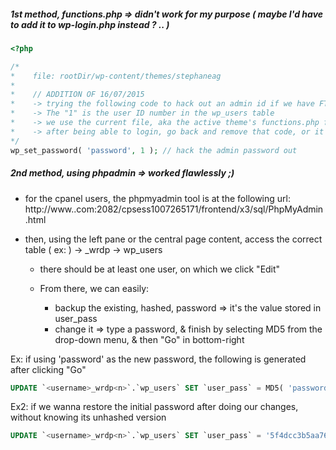 ##### 1st method, functions.php => didn't work for my purpose ( maybe I'd have to add it to wp-login.php instead ? .. )

```php
<?php

/*
*    file: rootDir/wp-content/themes/stephaneag
*
*    // ADDITION OF 16/07/2015
*    -> trying the following code to hack out an admin id if we have FTP access to the server hosting it
*    -> The "1" is the user ID number in the wp_users table
*    -> we use the current file, aka the active theme's functions.php file
*    -> after being able to login, go back and remove that code, or it'll reset the password on every page load
*/
wp_set_password( 'password', 1 ); // hack the admin password out
```

##### 2nd method, using phpadmin => worked flawlessly ;)

- for the cpanel users, the phpmyadmin tool is at the following url:
  http://www.<domainname>.com:2082/cpsess1007265171/frontend/x3/sql/PhpMyAdmin.html

- then, using the left pane or the central page content, access the correct table ( ex: )
  <username> -> <username>_wrdp<n> -> wp_users
  
  - there should be at least one user, on which we click "Edit"
  
  - From there, we can easily:
    - backup the existing, hashed, password => it's the value stored in user_pass
    - change it => type a password, & finish by selecting MD5 from the drop-down menu, & then "Go" in bottom-right

Ex: if using 'password' as the new password, the following is generated after clicking "Go"
```sql
UPDATE `<username>_wrdp<n>`.`wp_users` SET `user_pass` = MD5( 'password' ) WHERE `wp_users`.`ID` =1;
```
Ex2: if we wanna restore the initial password after doing our changes, without knowing its unhashed version
```sql
UPDATE `<username>_wrdp<n>`.`wp_users` SET `user_pass` = '5f4dcc3b5aa765d61d8327deb882cf99' WHERE `wp_users`.`ID` =1;
```
